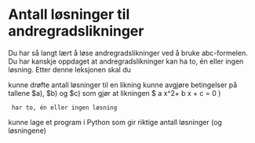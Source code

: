 # Antall løsninger til andregradslikninger


Du har så langt lært å løse andregradslikninger ved å bruke abc-formelen. Du har kanskje oppdaget at andregradslikninger kan ha to, én eller ingen løsning. 
Etter denne leksjonen skal du

kunne drøfte antall løsninger til en likning
kunne avgjøre betingelser på tallene $a\), $b\) og $c\) som gjør at likningen
     $ a x^2+ b x + c = 0 \) 

     har to, én eller ingen løsning

kunne lage et program i Python som gir riktige antall løsninger (og løsningene)